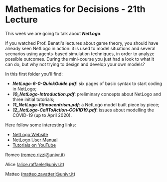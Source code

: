 # Mathematics for Decisions - 21th Lecture #

This week we are going to talk about ___NetLogo___:

If you watched Prof. Benati's lectures about game theory, you should have already seen NetLogo in action: it is used to model situations and several scenarios using agents-based simulation techniques, in order to analyze possible outcomes. During the mini-course you just had a look to what it can do, but why not trying to design and develop your own models?

In this first folder you'll find:
- ___NetLogo-6-0-QuickGuide.pdf___: six pages of basic syntax to start coding in NetLogo;
- ___10_NetLogo-Introduction.pdf___: preliminary concepts about NetLogo and three initial tutorials;
- ___11_NetLogo-Ethnocentrism.pdf___: a NetLogo model built piece by piece;
- ___12_NetLogo-CallToAction-COVID19.pdf___: issues about modelling the COVID-19 (up to April 2020).


Here follow some interesting links:
- [NetLogo Website](https://ccl.northwestern.edu/netlogo/)
- [NetLogo User Manual](https://ccl.northwestern.edu/netlogo/docs/)
- [Tutorials on YouTube](https://www.youtube.com/watch?v=XmP93f6ZfAo)

Romeo (romeo.rizzi@univr.it)

Alice (alice.raffaele@univr.it)

Matteo (matteo.zavatteri@univr.it)
